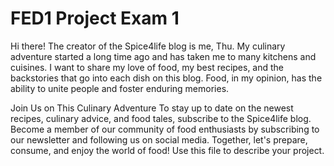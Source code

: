 # FED1 Project Exam 1

Hi there! The creator of the Spice4life blog is me, Thu. My culinary adventure started a long time ago and has taken me to many kitchens and cuisines. I want to share my love of food, my best recipes, and the backstories that go into each dish on this blog. Food, in my opinion, has the ability to unite people and foster enduring memories.

Join Us on This Culinary Adventure
To stay up to date on the newest recipes, culinary advice, and food tales, subscribe to the Spice4life blog. Become a member of our community of food enthusiasts by subscribing to our newsletter and following us on social media. Together, let's prepare, consume, and enjoy the world of food!
Use this file to describe your project.